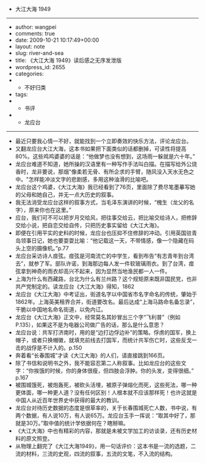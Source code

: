 - 大江大海 1949
- ---
- author: wangpei
- comments: true
- date: 2009-10-21 10:17:49+00:00
- layout: note
- slug: river-and-sea
- title: 《大江大海 1949》读后感之无序发泄版
- wordpress_id: 2655
- categories:
- - 不好归类
- tags:
- - 书评
- - 龙应台
- ---
- 最近只要我心情一不好，就能找到一个立即奏效的快乐方法，评论龙应台。
- 又翻龙应台大江大海，这本书如果把下面类似的话都删掉，可读性将提高80%。这些鸡鸡婆婆的话是：“他做梦也没有想到，这场雨一躲就是六十年。”
- 龙应台难道不知道，她所操的汉语里有一种写作手法叫白描。在描写给外公烧香时，龙非要说，那烟"像柔若无骨、有所企求的手臂，随风没入天水无色之中。"怎样能冲淡文字的悲剧感，多用这种油滑的比喻吧。
- 龙应台这个鸡婆，《大江大海》我已经看到了76页，里面除了费尽笔墨摹写她的父母和她自己，并无一点大历史的叙事。
- 我无法消受龙应台这样的叙事方式，当毛泽东演讲的时候，“槐生（龙父的名字），原来你也在这里。”
- 应台，我们可不可以把岁月交给风，把往事交给云，把比喻交给诗人，把修辞交给小说，把自恋交给自传，只把历史事实留给《大江大海》。
- 即便在引用平实的史料的时候，龙应台也压抑不住修辞的冲动。引用英国驻青岛领事日记，她也要耍耍比喻：“他记载这一天，不带情感，像一个隐藏在码头上空的摄像机。”p.77
- 龙应台采访诗人痖弦。痖弦是河南流亡的中学生，看到布告“有志青年到台湾去”，就参了军。部队许诺，到海那边每人发一件软玻璃雨衣。到了台湾，痖弦拿到神奇的雨衣却高兴不起来，因为显然当地渔民都一人一件。
- 上海为什么有西藏路，台北为什么有兰州路？这个规矩原来既非国民党，也非共产党制定的。读龙应台《大江大海》得知，1862
- 龙应台《大江大海》中考证出，街道名字以中国省市名字命名的传统，肇始于1862年。上海英美租界合并，街道要改名。最后达成“上海马路命名备忘录”，干脆以中国地名命名街道，以免内讧。
- 龙应台《大江大海》正文中，经常莫名其妙冒出三个字“飞利普”（例如P.135），如果这不是为电器公司做广告的话，那么是什么意思？
- 龙应台说：共军打济南时，用的是“边打边俘边补”的策略。俘虏的国军，换上帽子，或者只换帽徽，就填充前线去打国军，而统计共军伤亡时，这些反戈一击的战俘是不计入的。p.150
- 奔着看“长春围城”才读《大江大海》的人们，请直接跳到166页。
- 除了书信和说明书之外，我不能容忍第二人称叙事。比如龙应台的这些文字：“你挨饿的时候，你的身体很瘦，但四肢会浮肿。你的头发，变得很细。” p.167
- 被围城饿死，被炮轰死，被砍头活埋，被原子弹熔化而死，这些死法，哪一种更体面，哪一种更人道？没有任何区别！人根本就不应该那样死！也许这就是中国人从近百年世界史中获得的最大的教训。
- 龙应台对待历史数据的态度是很草率的，关于长春围城死亡人数，书中说，有两个数据，有人说10万，有人说65万。龙应台玉手一挥说：“取其中好了，那就是30万。”取中值的统计学依据何在？瞎掰嘛。
- 《大江大海》中也有精彩的内容，那就是未被文学加工的访谈录，还有历史材料的原文照登。
- 从物理上翻完了《大江大海1949》，用一句话评价：这本书是一流的选题，二流的材料，三流的史观，四流的叙事，五流的文笔，不入流的结构。
